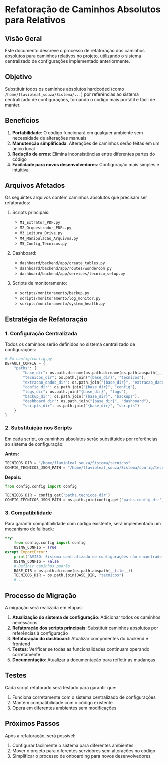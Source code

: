 # Refatoração de Caminhos Absolutos para Relativos

## Visão Geral

Este documento descreve o processo de refatoração dos caminhos absolutos para caminhos relativos no projeto, utilizando o sistema centralizado de configurações implementado anteriormente.

## Objetivo

Substituir todos os caminhos absolutos hardcoded (como `/home/flavioleal_souza/Sistema/...`) por referências ao sistema centralizado de configurações, tornando o código mais portátil e fácil de manter.

## Benefícios

1. **Portabilidade**: O código funcionará em qualquer ambiente sem necessidade de alterações manuais
2. **Manutenção simplificada**: Alterações de caminhos serão feitas em um único local
3. **Redução de erros**: Elimina inconsistências entre diferentes partes do código
4. **Facilidade para novos desenvolvedores**: Configuração mais simples e intuitiva

## Arquivos Afetados

Os seguintes arquivos contêm caminhos absolutos que precisam ser refatorados:

1. Scripts principais:
   - `M1_Extrator_PDF.py`
   - `M2_Orquestrador_PDFs.py`
   - `M3_Leitura_Drive.py`
   - `M4_Manipulacao_Arquivos.py`
   - `M5_Config_Tecnicos.py`

2. Dashboard:
   - `dashboard/backend/app/create_tables.py`
   - `dashboard/backend/app/routes/wondercom.py`
   - `dashboard/backend/app/services/tecnico_setup.py`

3. Scripts de monitoramento:
   - `scripts/monitoramento/backup.py`
   - `scripts/monitoramento/log_monitor.py`
   - `scripts/monitoramento/system_health.py`

## Estratégia de Refatoração

### 1. Configuração Centralizada

Todos os caminhos serão definidos no sistema centralizado de configurações:

```python
# Em config/config.py
DEFAULT_CONFIG = {
    "paths": {
        "base_dir": os.path.dirname(os.path.dirname(os.path.abspath(__file__))),
        "tecnicos_dir": os.path.join("{base_dir}", "tecnicos"),
        "extracao_dados_dir": os.path.join("{base_dir}", "extracao_dados"),
        "config_dir": os.path.join("{base_dir}", "config"),
        "logs_dir": os.path.join("{base_dir}", "logs"),
        "backup_dir": os.path.join("{base_dir}", "backups"),
        "dashboard_dir": os.path.join("{base_dir}", "dashboard"),
        "scripts_dir": os.path.join("{base_dir}", "scripts")
    }
}
```

### 2. Substituição nos Scripts

Em cada script, os caminhos absolutos serão substituídos por referências ao sistema de configuração:

**Antes:**
```python
TECNICOS_DIR = "/home/flavioleal_souza/Sistema/tecnicos"
CONFIG_TECNICOS_JSON_PATH = "/home/flavioleal_souza/Sistema/config/tecnicos.json"
```

**Depois:**
```python
from config.config import config

TECNICOS_DIR = config.get('paths.tecnicos_dir')
CONFIG_TECNICOS_JSON_PATH = os.path.join(config.get('paths.config_dir'), "tecnicos.json")
```

### 3. Compatibilidade

Para garantir compatibilidade com código existente, será implementado um mecanismo de fallback:

```python
try:
    from config.config import config
    USING_CONFIG = True
except ImportError:
    print("AVISO: Sistema centralizado de configurações não encontrado. Usando valores padrão.")
    USING_CONFIG = False
    # Definir caminhos padrão
    BASE_DIR = os.path.dirname(os.path.abspath(__file__))
    TECNICOS_DIR = os.path.join(BASE_DIR, "tecnicos")
    # ...
```

## Processo de Migração

A migração será realizada em etapas:

1. **Atualização do sistema de configuração**: Adicionar todos os caminhos necessários
2. **Refatoração dos scripts principais**: Substituir caminhos absolutos por referências à configuração
3. **Refatoração do dashboard**: Atualizar componentes do backend e frontend
4. **Testes**: Verificar se todas as funcionalidades continuam operando corretamente
5. **Documentação**: Atualizar a documentação para refletir as mudanças

## Testes

Cada script refatorado será testado para garantir que:

1. Funciona corretamente com o sistema centralizado de configurações
2. Mantém compatibilidade com o código existente
3. Opera em diferentes ambientes sem modificações

## Próximos Passos

Após a refatoração, será possível:

1. Configurar facilmente o sistema para diferentes ambientes
2. Mover o projeto para diferentes servidores sem alterações no código
3. Simplificar o processo de onboarding para novos desenvolvedores
